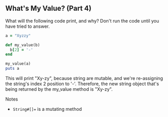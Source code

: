 ## What's My Value? (Part 4)
What will the following code print, and why? Don't run the code until you have tried to answer.

```ruby
a = "Xyzzy"

def my_value(b)
  b[2] = '-'
end

my_value(a)
puts a
```

This will print "Xy-zy", because string are mutable, and we're re-assigning the string's index 2 position to '-'. Therefore, the new string object that's being returned by the my_value method is "Xy-zy".


Notes
- `String#[]=` is a mutating method
